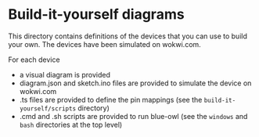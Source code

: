 # Build-it-yourself diagrams

This directory contains definitions of the devices that you can use to build your own. The devices have been simulated on wokwi.com.

For each device
- a visual diagram is provided
- diagram.json and sketch.ino files are provided to simulate the device on wokwi.com
- .ts files are provided to define the pin mappings (see the `build-it-yourself/scripts` directory)
- .cmd and .sh scripts are provided to run blue-owl (see the `windows` and `bash` directories at the top level)
